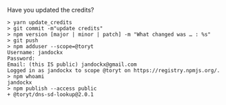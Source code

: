 Have you updated the credits?    
    
    > yarn update_credits
    > git commit -m"update credits"
    > npm version [major | minor | patch] -m "What changed was … : %s"
    > git push
    > npm adduser --scope=@toryt
    Username: jandockx
    Password: 
    Email: (this IS public) jandockx@gmail.com
    Logged in as jandockx to scope @toryt on https://registry.npmjs.org/.
    > npm whoami
    jandockx
    > npm publish --access public
    + @toryt/dns-sd-lookup@2.0.1
